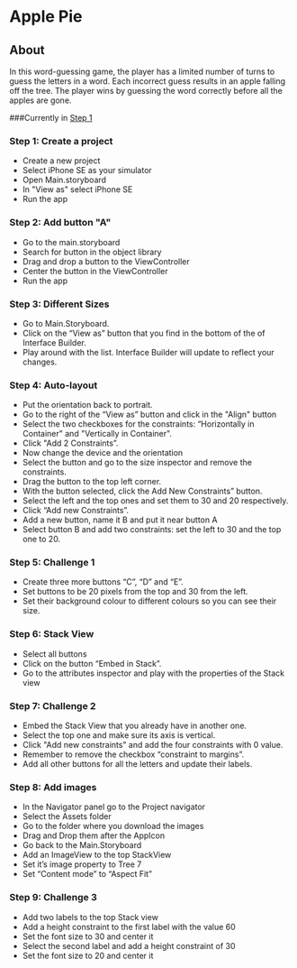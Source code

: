 # Apple Pie

## About
In this word-guessing game, the player has a limited number of turns to guess the letters in a word. Each incorrect guess results in an apple falling off the tree. The player wins by guessing the word correctly before all the apples are gone.

###Currently in
[Step 1](#step-9-:-challenge-3)

### Step 1: Create a project
- Create a new project
- Select iPhone SE as your simulator
- Open Main.storyboard
- In "View as" select iPhone SE
- Run the app

### Step 2: Add button "A"
- Go to the main.storyboard
- Search for button in the object library
- Drag and drop a button to the ViewController
- Center the button in the ViewController
- Run the app

### Step 3: Different Sizes
- Go to Main.Storyboard.
- Click on the “View as” button that you find in the bottom of the of Interface Builder.
- Play around with the list. Interface Builder will update to reflect your changes.

### Step 4: Auto-layout
- Put the orientation back to portrait.
- Go to the right of the “View as” button and click in the "Align" button
- Select the two checkboxes for the constraints: “Horizontally in Container" and "Vertically in Container".
- Click "Add 2 Constraints”.
- Now change the device and the orientation
- Select the button and go to the size inspector and remove the constraints.
- Drag the button to the top left corner.
- With the button selected, click the Add New Constraints” button.
- Select the left and the top ones and set them to 30 and 20 respectively.
- Click “Add new Constraints”.
- Add a new button, name it B and put it near button A
- Select button B and add two constraints: set the left to 30 and the top one to 20.

### Step 5: Challenge 1

- Create three more buttons “C”, “D” and “E”.
- Set buttons to be 20 pixels from the top and 30 from the left.
- Set their background colour to different colours so you can see their size.

### Step 6: Stack View

- Select all buttons
- Click on the button “Embed in Stack”.
- Go to the attributes inspector and play with the properties of the Stack view

### Step 7: Challenge 2

- Embed the Stack View that you already have in another one.
- Select the top one and make sure its axis is vertical.
- Click "Add new constraints" and add the four constraints with 0 value.
- Remember to remove the checkbox “constraint to margins”.
- Add all other buttons for all the letters and update their labels.

### Step 8: Add images

- In the Navigator panel go to the Project navigator
- Select the Assets  folder
- Go to the folder where you download the images
- Drag and Drop them after the AppIcon
- Go back to the Main.Storyboard
- Add an ImageView to the top StackView
- Set it’s image property to Tree 7
- Set “Content mode” to “Aspect Fit”

### Step 9: Challenge 3

- Add two labels to the top Stack view
- Add a height constraint to the first label with the value 60
- Set the font size to 30 and center it
- Select the second label and add a height constraint of 30
- Set the font size to 20 and center it
